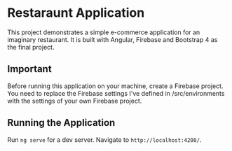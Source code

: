 # Restaraunt Application

This project demonstrates a simple e-commerce application for an imaginary restaurant. It is built with Angular, Firebase and Bootstrap 4 as the final project. 

## Important 

Before running this application on your machine, create a Firebase project. You need to replace the Firebase settings I've defined in /src/environments with the settings of your own Firebase project.

## Running the Application

Run `ng serve` for a dev server. Navigate to `http://localhost:4200/`. 



